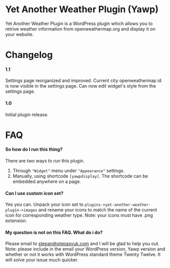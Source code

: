 Yet Another Weather Plugin (Yawp)
====

Yet Another Weather Plugin is a WordPress plugin which allows you to retrive weather information from openweathermap.org and display it on your website.

Changelog
====

#### 1.1

Settings page reorganized and improved.
Current city openweathermap id is now visible in the settings page.
Can now edit widget's style from the settings page.

#### 1.0

Initial plugin release.

FAQ
====

#### So how do I run this thing?

There are two ways to run this plugin.

1. Through `"Widget"` menu under `"Appearance"` settings.
2. Manually, using shortcode `[yawpdisplay]`. The shortcode can be embedded anywhere on a page.

#### Can I use custom icon set?

Yes you can. Unpack your icon set to `plugins->yet-another-weather-plugin->images` and rename your icons to match the name of the current icon for corresponding weather type. Note: your icons must have .png extension.

#### My question is not on this FAQ. What do i do?

Please email to stepan@stepasyuk.com and I will be glad to help you out. Note: please include in the email your WordPress version, Yawp version and whether or not it works with WordPress standard theme Twenty Twelve. It will solve your issue much quicker.
